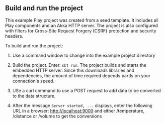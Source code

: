 ## Build and run the project

This example Play project was created from a seed template. It includes all Play components and an Akka HTTP server. The project is also configured with filters for Cross-Site Request Forgery (CSRF) protection and security headers.

To build and run the project:

1. Use a command window to change into the example project directory`

2. Build the project. Enter: `sbt run`. The project builds and starts the embedded HTTP server. Since this downloads libraries and dependencies, the amount of time required depends partly on your connection's speed.

3. USe a curl command to use a POST request to add data to be converted to the data structure.

4. After the message `Server started, ...` displays, enter the following URL in a browser: <http://localhost:9000> and either /temperature, /distance or /volume to get the conversions

